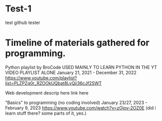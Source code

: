 # Test-1
test github tester


# Timeline of materials gathered for programming.

Python playlist by BroCode
USED MAINLY TO LEARN PYTHON IN THE YT VIDEO PLAYLIST ALONE
January 21, 2021 - December 31, 2022
https://www.youtube.com/playlist?list=PLZPZq0r_RZOOkUQbat8LyQii36cJf2SWT

Web development
descrip here
link here

"Basics" to programming (no coding involved)
January 23/27, 2023 - February 9, 2023
https://www.youtube.com/watch?v=zOjov-2OZ0E
(did i learn stuff there? some parts of it, yes.)
